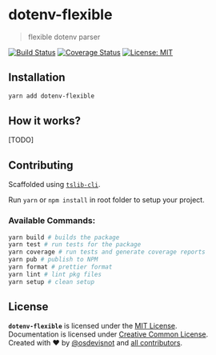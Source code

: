 # dotenv-flexible

> flexible dotenv parser

[![Build Status](https://travis-ci.org/osdevisnot/dotenv-flexible.svg?branch=master)](https://travis-ci.org/osdevisnot/dotenv-flexible) [![Coverage Status](https://coveralls.io/repos/github/osdevisnot/dotenv-flexible/badge.svg?branch=master)](https://coveralls.io/github/osdevisnot/dotenv-flexible?branch=master) [![License: MIT](https://img.shields.io/badge/License-MIT-blue.svg)](https://opensource.org/licenses/MIT)

## Installation

```bash
yarn add dotenv-flexible
```

## How it works?

[TODO]

## Contributing

Scaffolded using [`tslib-cli`](https://www.npmjs.com/package/tslib-cli).

Run `yarn` or `npm install` in root folder to setup your project.

### Available Commands:

```bash
yarn build # builds the package
yarn test # run tests for the package
yarn coverage # run tests and generate coverage reports
yarn pub # publish to NPM
yarn format # prettier format
yarn lint # lint pkg files
yarn setup # clean setup
```

## License

**`dotenv-flexible`** is licensed under the [MIT License](http://opensource.org/licenses/MIT).<br>
Documentation is licensed under [Creative Common License](http://creativecommons.org/licenses/by/4.0/).<br>
Created with ♥ by [@osdevisnot](https://github.com/osdevisnot) and [all contributors](https://github.com/osdevisnot/dotenv-flexible/graphs/contributors).

